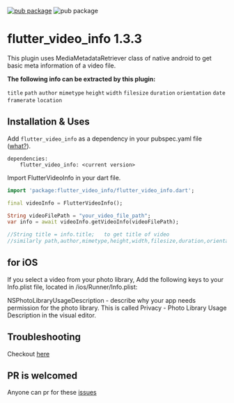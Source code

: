<a href="https://pub.dev/packages/flutter_video_info" rel="nofollow"><img src="https://img.shields.io/badge/pub-v1.3.3-blue" alt="pub package" data-canonical-src="https://img.shields.io/pub/v/sliding_up_panel.svg" style="max-width:100%;"></a>
<img src="https://img.shields.io/badge/Platform-android%20%7C%20ios-green" alt="pub package" data-canonical-src="https://img.shields.io/pub/v/sliding_up_panel.svg" style="max-width:100%;">
# flutter_video_info  1.3.3

This plugin uses MediaMetadataRetriever class of native android to get basic meta information 
of a video file.


<b>The following info can be extracted by this plugin:</b>

`title`
`path`
`author`
`mimetype`
`height`
`width`
`filesize`
`duration`
`orientation`
`date`
`framerate`
`location`



## Installation & Uses

Add `flutter_video_info` as a dependency in your pubspec.yaml file ([what?](https://flutter.io/using-packages/)).
```
dependencies:
    flutter_video_info: <current version>
```

Import FlutterVideoInfo in your dart file.
```dart
import 'package:flutter_video_info/flutter_video_info.dart';

final videoInfo = FlutterVideoInfo();

String videoFilePath = "your_video_file_path";
var info = await videoInfo.getVideoInfo(videoFilePath);

//String title = info.title;   to get title of video
//similarly path,author,mimetype,height,width,filesize,duration,orientation,date,framerate,location can be extracted.

```

## for iOS
If you select a video from your photo library, 
Add the following keys to your Info.plist file, located in /ios/Runner/Info.plist:

NSPhotoLibraryUsageDescription - describe why your app needs permission for the photo library. This is called Privacy - Photo Library Usage Description in the visual editor.


## Troubleshooting
  Checkout <a href="https://github.com/anandnet/flutter_video_info/blob/master/troubleshoot.md">here</a>
    
## PR is welcomed
  Anyone can pr for these  <a href="https://github.com/anandnet/flutter_video_info/issues">issues</a></br>

